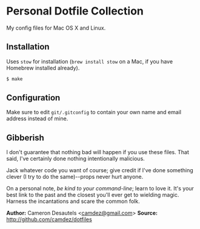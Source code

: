 Personal Dotfile Collection
===========================

My config files for Mac OS X and Linux.

Installation
------------

Uses `stow` for installation (`brew install stow` on a Mac, if you
have Homebrew installed already).

```bash
$ make
```

Configuration
-------------

Make sure to edit `git/.gitconfig` to contain your own name and email
address instead of mine.

Gibberish
---------

I don't guarantee that nothing bad will happen if you use these
files. That said, I've certainly done nothing intentionally malicious.

Jack whatever code you want of course; give credit if I've done
something clever (I try to do the same)--props never hurt anyone.

On a personal note, *be kind to your command-line*; learn to love it.
It's your best link to the past and the closest you'll ever get to
wielding magic.  Harness the incantations and scare the common folk.

**Author:** Cameron Desautels \<<camdez@gmail.com>\>
**Source:** <http://github.com/camdez/dotfiles>
